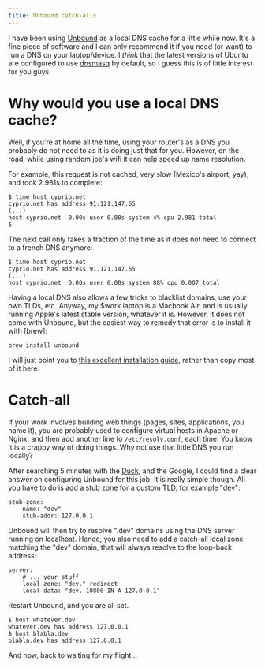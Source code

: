 ```yaml
---
title: Unbound catch-alls
---
```


I have been using [Unbound][] as a local DNS cache for a little while
now. It's a fine piece of software and I can only recommend it if you
need (or want) to run a DNS on your laptop/device. I *think* that the
latest versions of Ubuntu are configured to use [dnsmasq][] by default,
so I guess this is of little interest for you guys.

# Why would you use a local DNS cache?

Well, if you're at home all the time, using your router's as a DNS you
probably do not need to as it is doing just that for you. However, on
the road, while using random joe's wifi it can help speed up name
resolution.

For example, this request is not cached, very slow (Mexico's airport,
yay), and took 2.981s to complete:

```
$ time host cyprio.net
cyprio.net has address 91.121.147.65
(...)
host cyprio.net  0.00s user 0.00s system 4% cpu 2.981 total
$
```

The next call only takes a fraction of the time as it does not need to
connect to a french DNS anymore:

```
$ time host cyprio.net
cyprio.net has address 91.121.147.65
(...)
host cyprio.net  0.00s user 0.00s system 88% cpu 0.007 total
```

Having a local DNS also allows a few tricks to blacklist domains, use
your own TLDs, etc. Anyway, my $work laptop is a Macbook Air, and is
usually running Apple's latest stable version, whatever it is. However,
it does not come with Unbound, but the easiest way to remedy that error
is to install it with [brew]:

```
brew install unbound
```

I will just point you to [this excellent installation
guide][unbound-install], rather than copy most of it here.

# Catch-all

If your work involves building web things (pages, sites, applications,
you name it), you are probably used to configure virtual hosts in Apache
or Nginx, and then add another line to `/etc/resolv.conf`, each time.
You know it is a crappy way of doing things. Why not use that little DNS
you run locally?

After searching 5 minutes with the [Duck], and the Google, I could find
a clear answer on configuring Unbound for this job. It is really simple
though. All you have to do is add a stub zone for a custom TLD, for
example "dev":

```
stub-zone:
    name: "dev"
    stub-addr: 127.0.0.1
```

Unbound will then try to resolve ".dev" domains using the DNS server
running on localhost. Hence, you also need to add a catch-all local zone
matching the "dev" domain, that will always resolve to the loop-back
address:

```
server:
    # ... your stuff
    local-zone: "dev." redirect
    local-data: "dev. 10800 IN A 127.0.0.1"
```

Restart Unbound, and you are all set.

```
$ host whatever.dev
whatever.dev has address 127.0.0.1
$ host blabla.dev
blabla.dev has address 127.0.0.1
```

And now, back to waiting for my flight...

[Unbound]: https://unbound.net/
[dnsmasq]: http://www.thekelleys.org.uk/dnsmasq/doc.html
[unbound-install]: https://www.spatof.org/blog/unbound-dns-resolver-on-osx.html
[duck]: https://duckduckgo.com/
